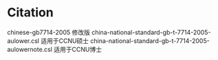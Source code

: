 # Citation
chinese-gb7714-2005 修改版
china-national-standard-gb-t-7714-2005-aulower.csl 适用于CCNU硕士
china-national-standard-gb-t-7714-2005-aulowernote.csl 适用于CCNU博士
